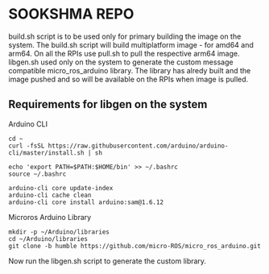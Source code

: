 # SOOKSHMA REPO

build.sh script is to be used only for primary building the image on the system. The build.sh script will build multiplatform image - for amd64 and arm64. On all the RPIs use pull.sh  to pull the respective arm64 image.
libgen.sh used only on the system to generate the custom message compatible micro_ros_arduino library. The library has alredy built and the image pushed and so will be available on the RPIs when image is pulled.

## Requirements for libgen on the system

Arduino CLI

```
cd ~
curl -fsSL https://raw.githubusercontent.com/arduino/arduino-cli/master/install.sh | sh

echo 'export PATH=$PATH:$HOME/bin' >> ~/.bashrc
source ~/.bashrc

arduino-cli core update-index
arduino-cli cache clean
arduino-cli core install arduino:sam@1.6.12
```

Microros Arduino Library

```
mkdir -p ~/Arduino/libraries
cd ~/Arduino/libraries
git clone -b humble https://github.com/micro-ROS/micro_ros_arduino.git

```
Now run the libgen.sh script to generate the custom library.
